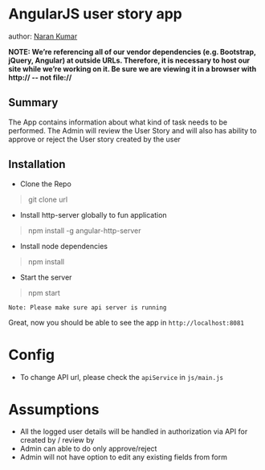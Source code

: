 AngularJS user story app
====================

author: [Naran Kumar](https://github.com/naran3434)

**NOTE:  We’re referencing all of our vendor dependencies (e.g. Bootstrap, jQuery, Angular) at outside URLs.  Therefore, it is necessary to host our site while we’re working on it.  Be sure we are viewing it in a browser with http:// -- not file://**

## Summary

The App contains information about what kind of task needs to be performed. The Admin will review the User Story and will also has ability to approve or reject the User story created by the user

## Installation

* Clone the Repo
> git clone url

* Install http-server globally to fun application
> npm install -g angular-http-server

* Install node dependencies
> npm install

* Start the server
> npm start

`Note: Please make sure api server is running`

Great, now you should be able to see the app in `http://localhost:8081`

# Config

- To change API url, please check the `apiService` in `js/main.js`

# Assumptions 
- All the logged user details will be handled in authorization via API for created by / review by
- Admin can able to do only approve/reject
- Admin will not have option to edit any existing fields from form
  

